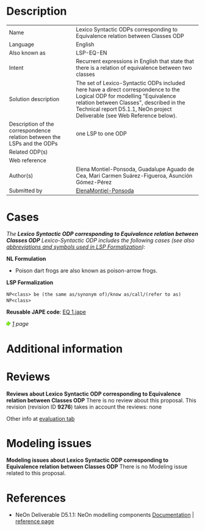#  Description




|  |  |
| --- | --- |
|  Name |  Lexico Syntactic ODPs corresponding to Equivalence relation between Classes ODP |
|  Language |  English |
|  Also known as |  LSP-EQ-EN |
|  Intent |  Recurrent expressions in English that state that there is a relation of equivalence between two classes |
|  Solution description |  The set of Lexico-Syntactic ODPs included here have a direct correspondence to the Logical ODP for modelling "Equivalence relation between Classes", described in the Technical report D5.1.1, NeOn project Deliverable (see Web Reference below). |
|  Description of the correspondence relation between the LSPs and the ODPs |  one LSP to one ODP |
|  Related ODP(s) |  |
|  Web reference |  |
|  Author(s) |  Elena Montiel-Ponsoda, Guadalupe Aguado de Cea, Mari Carmen Suárez-Figueroa, Asunción Gómez-Pérez |
|  Submitted by | [ElenaMontiel-Ponsoda](../User/ElenaMontiel-Ponsoda.md "User:ElenaMontiel-Ponsoda") |


  




#  Cases


_The __Lexico Syntactic ODP corresponding to Equivalence relation between Classes ODP__ Lexico-Syntactic ODP includes the following cases (see also [abbreviations and symbols used in LSP Formalization](../Community/LSPSymbols.md "Community:LSPSymbols")):_


  






__NL Formulation__



* Poison dart frogs are also known as poison-arrow frogs.

__LSP Formalization__




```
NP<class> be (the same as/synonym of)/know as/call/(refer to as) NP<class>

```

__Reusable JAPE code__: [EQ 1.jape](./EQ_1.jape "EQ 1.jape")





[![](./11px-ArrowRight.gif)](../Image/ArrowRight.gif.md "ArrowRight.gif") _[1](./Normalization@oldid=10071.md "Submissions:Lexico Syntactic ODP corresponding to Equivalence relation between Classes ODP/1") page_



#  Additional information


#  Reviews



__Reviews about Lexico Syntactic ODP corresponding to Equivalence relation between Classes ODP__
There is no review about this proposal.
This revision (revision ID __9276__) takes in account the reviews: none


Other info at [evaluation tab](http://ontologydesignpatterns.org/wiki/index.php?title=Submissions:Lexico_Syntactic_ODP_corresponding_to_Equivalence_relation_between_Classes_ODP&action=evaluation "http://ontologydesignpatterns.org/wiki/index.php?title=Submissions:Lexico_Syntactic_ODP_corresponding_to_Equivalence_relation_between_Classes_ODP&action=evaluation")




  




#  Modeling issues



__Modeling issues about Lexico Syntactic ODP corresponding to Equivalence relation between Classes ODP__
There is no Modeling issue related to this proposal.




  




#  References


* NeOn Deliverable D5.1.1: NeOn modelling components [Documentation](http://droz.dia.fi.upm.es/neon/servlet/download?ontology=Documentation+Ontology&concept=Deliverable&instanceSet=neon&instance=D5.1.1%3A+NeOn+modelling+components&attribute=On-line+PDF+Version&value=NeOn_2007_D5.1.1.pdf "http://droz.dia.fi.upm.es/neon/servlet/download?ontology=Documentation+Ontology&concept=Deliverable&instanceSet=neon&instance=D5.1.1%3A+NeOn+modelling+components&attribute=On-line+PDF+Version&value=NeOn_2007_D5.1.1.pdf") | [reference page](../Community/References/NeOn_Deliverable_D5_1_1_3.md "Community:References/NeOn Deliverable D5 1 1 3")